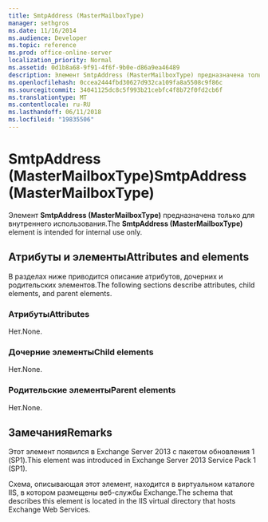 ```yaml
---
title: SmtpAddress (MasterMailboxType)
manager: sethgros
ms.date: 11/16/2014
ms.audience: Developer
ms.topic: reference
ms.prod: office-online-server
localization_priority: Normal
ms.assetid: 0d1b8a68-9f91-4f6f-9b0e-d86a9ea46489
description: Элемент SmtpAddress (MasterMailboxType) предназначена только для внутреннего использования.
ms.openlocfilehash: 0ccea2444fbd30627d932ca109fa8a5508c9f86c
ms.sourcegitcommit: 34041125dc8c5f993b21cebfc4f8b72f0fd2cb6f
ms.translationtype: MT
ms.contentlocale: ru-RU
ms.lasthandoff: 06/11/2018
ms.locfileid: "19835506"
---
```

# <a name="smtpaddress-mastermailboxtype"></a><span data-ttu-id="6261e-103">SmtpAddress (MasterMailboxType)</span><span class="sxs-lookup"><span data-stu-id="6261e-103">SmtpAddress (MasterMailboxType)</span></span>

<span data-ttu-id="6261e-104">Элемент **SmtpAddress (MasterMailboxType)** предназначена только для внутреннего использования.</span><span class="sxs-lookup"><span data-stu-id="6261e-104">The **SmtpAddress (MasterMailboxType)** element is intended for internal use only.</span></span> 

## <a name="attributes-and-elements"></a><span data-ttu-id="6261e-105">Атрибуты и элементы</span><span class="sxs-lookup"><span data-stu-id="6261e-105">Attributes and elements</span></span>

<span data-ttu-id="6261e-106">В разделах ниже приводится описание атрибутов, дочерних и родительских элементов.</span><span class="sxs-lookup"><span data-stu-id="6261e-106">The following sections describe attributes, child elements, and parent elements.</span></span>
  
### <a name="attributes"></a><span data-ttu-id="6261e-107">Атрибуты</span><span class="sxs-lookup"><span data-stu-id="6261e-107">Attributes</span></span>

<span data-ttu-id="6261e-108">Нет.</span><span class="sxs-lookup"><span data-stu-id="6261e-108">None.</span></span>
  
### <a name="child-elements"></a><span data-ttu-id="6261e-109">Дочерние элементы</span><span class="sxs-lookup"><span data-stu-id="6261e-109">Child elements</span></span>

<span data-ttu-id="6261e-110">Нет.</span><span class="sxs-lookup"><span data-stu-id="6261e-110">None.</span></span>
  
### <a name="parent-elements"></a><span data-ttu-id="6261e-111">Родительские элементы</span><span class="sxs-lookup"><span data-stu-id="6261e-111">Parent elements</span></span>

<span data-ttu-id="6261e-112">Нет.</span><span class="sxs-lookup"><span data-stu-id="6261e-112">None.</span></span>
  
## <a name="remarks"></a><span data-ttu-id="6261e-113">Замечания</span><span class="sxs-lookup"><span data-stu-id="6261e-113">Remarks</span></span>

<span data-ttu-id="6261e-114">Этот элемент появился в Exchange Server 2013 с пакетом обновления 1 (SP1).</span><span class="sxs-lookup"><span data-stu-id="6261e-114">This element was introduced in Exchange Server 2013 Service Pack 1 (SP1).</span></span>
  
<span data-ttu-id="6261e-115">Схема, описывающая этот элемент, находится в виртуальном каталоге IIS, в котором размещены веб-службы Exchange.</span><span class="sxs-lookup"><span data-stu-id="6261e-115">The schema that describes this element is located in the IIS virtual directory that hosts Exchange Web Services.</span></span>
  


